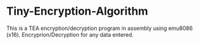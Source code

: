 # Tiny-Encryption-Algorithm
This is a TEA encryption/decryption program in assembly using emu8086 (x16).
Encryprion/Decryption for any data entered.
